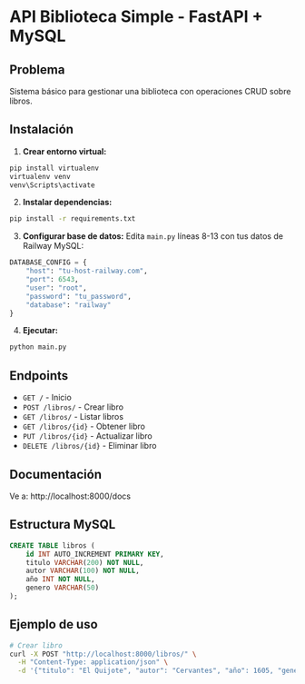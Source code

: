 # API Biblioteca Simple - FastAPI + MySQL

## Problema
Sistema básico para gestionar una biblioteca con operaciones CRUD sobre libros.

## Instalación

1. **Crear entorno virtual:**
```bash
pip install virtualenv
virtualenv venv
venv\Scripts\activate
```

2. **Instalar dependencias:**
```bash
pip install -r requirements.txt
```

3. **Configurar base de datos:**
Edita `main.py` líneas 8-13 con tus datos de Railway MySQL:
```python
DATABASE_CONFIG = {
    "host": "tu-host-railway.com",
    "port": 6543,
    "user": "root", 
    "password": "tu_password",
    "database": "railway"
}
```

4. **Ejecutar:**
```bash
python main.py
```

## Endpoints

- `GET /` - Inicio
- `POST /libros/` - Crear libro
- `GET /libros/` - Listar libros
- `GET /libros/{id}` - Obtener libro
- `PUT /libros/{id}` - Actualizar libro  
- `DELETE /libros/{id}` - Eliminar libro

## Documentación
Ve a: http://localhost:8000/docs

## Estructura MySQL
```sql
CREATE TABLE libros (
    id INT AUTO_INCREMENT PRIMARY KEY,
    titulo VARCHAR(200) NOT NULL,
    autor VARCHAR(100) NOT NULL,
    año INT NOT NULL,
    genero VARCHAR(50)
);
```

## Ejemplo de uso
```bash
# Crear libro
curl -X POST "http://localhost:8000/libros/" \
  -H "Content-Type: application/json" \
  -d '{"titulo": "El Quijote", "autor": "Cervantes", "año": 1605, "genero": "Novela"}'
```